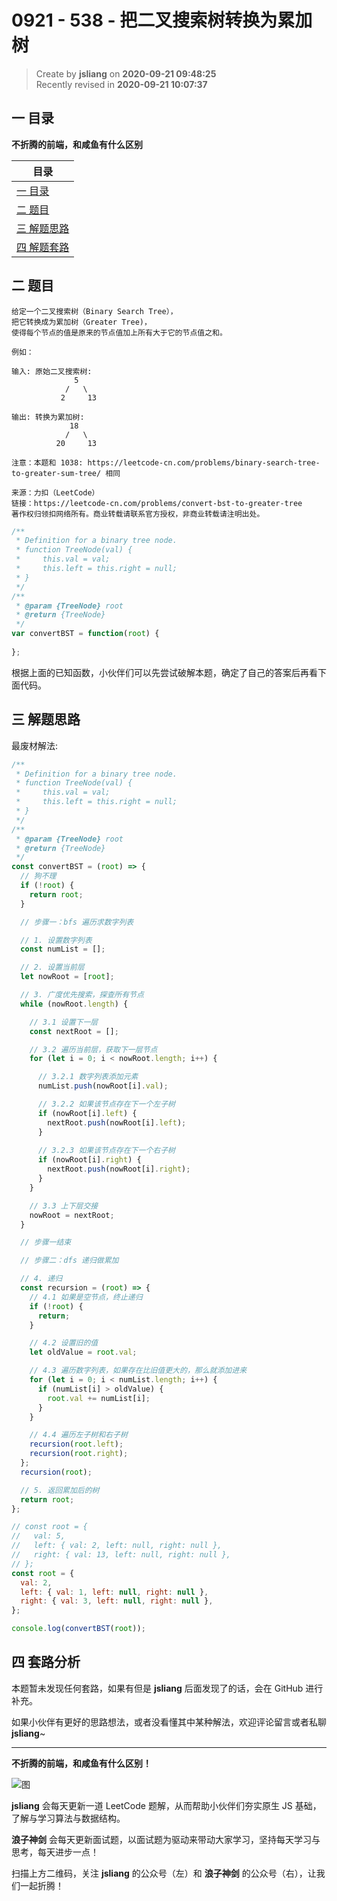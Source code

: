 0921 - 538 - 把二叉搜索树转换为累加树
===

> Create by **jsliang** on **2020-09-21 09:48:25**  
> Recently revised in **2020-09-21 10:07:37**

## 一 目录

**不折腾的前端，和咸鱼有什么区别**

| 目录 |
| --- |
| [一 目录](#chapter-one) |
| [二 题目](#chapter-two) |
| [三 解题思路](#chapter-three) |
| [四 解题套路](#chapter-four) |

## 二 题目



```
给定一个二叉搜索树（Binary Search Tree），
把它转换成为累加树（Greater Tree)，
使得每个节点的值是原来的节点值加上所有大于它的节点值之和。

例如：

输入: 原始二叉搜索树:
              5
            /   \
           2     13

输出: 转换为累加树:
             18
            /   \
          20     13

注意：本题和 1038: https://leetcode-cn.com/problems/binary-search-tree-to-greater-sum-tree/ 相同

来源：力扣（LeetCode）
链接：https://leetcode-cn.com/problems/convert-bst-to-greater-tree
著作权归领扣网络所有。商业转载请联系官方授权，非商业转载请注明出处。
```

```js
/**
 * Definition for a binary tree node.
 * function TreeNode(val) {
 *     this.val = val;
 *     this.left = this.right = null;
 * }
 */
/**
 * @param {TreeNode} root
 * @return {TreeNode}
 */
var convertBST = function(root) {
    
};
```

根据上面的已知函数，小伙伴们可以先尝试破解本题，确定了自己的答案后再看下面代码。

## 三 解题思路



最废材解法:

```js
/**
 * Definition for a binary tree node.
 * function TreeNode(val) {
 *     this.val = val;
 *     this.left = this.right = null;
 * }
 */
/**
 * @param {TreeNode} root
 * @return {TreeNode}
 */
const convertBST = (root) => {
  // 狗不理
  if (!root) {
    return root;
  }

  // 步骤一：bfs 遍历求数字列表

  // 1. 设置数字列表
  const numList = [];

  // 2. 设置当前层
  let nowRoot = [root];

  // 3. 广度优先搜索，探查所有节点
  while (nowRoot.length) {

    // 3.1 设置下一层
    const nextRoot = [];

    // 3.2 遍历当前层，获取下一层节点
    for (let i = 0; i < nowRoot.length; i++) {

      // 3.2.1 数字列表添加元素
      numList.push(nowRoot[i].val);

      // 3.2.2 如果该节点存在下一个左子树
      if (nowRoot[i].left) {
        nextRoot.push(nowRoot[i].left);
      }
      
      // 3.2.3 如果该节点存在下一个右子树
      if (nowRoot[i].right) {
        nextRoot.push(nowRoot[i].right);
      }
    }

    // 3.3 上下层交接
    nowRoot = nextRoot;
  }

  // 步骤一结束

  // 步骤二：dfs 递归做累加

  // 4. 递归
  const recursion = (root) => {
    // 4.1 如果是空节点，终止递归
    if (!root) {
      return;
    }

    // 4.2 设置旧的值
    let oldValue = root.val;

    // 4.3 遍历数字列表，如果存在比旧值更大的，那么就添加进来
    for (let i = 0; i < numList.length; i++) {
      if (numList[i] > oldValue) {
        root.val += numList[i];
      }
    }

    // 4.4 遍历左子树和右子树
    recursion(root.left);
    recursion(root.right);
  };
  recursion(root);

  // 5. 返回累加后的树
  return root;
};

// const root = {
//   val: 5,
//   left: { val: 2, left: null, right: null },
//   right: { val: 13, left: null, right: null },
// };
const root = {
  val: 2,
  left: { val: 1, left: null, right: null },
  right: { val: 3, left: null, right: null },
};

console.log(convertBST(root));
```

## 四 套路分析



本题暂未发现任何套路，如果有但是 **jsliang** 后面发现了的话，会在 GitHub 进行补充。

如果小伙伴有更好的思路想法，或者没看懂其中某种解法，欢迎评论留言或者私聊 **jsliang**~

---

**不折腾的前端，和咸鱼有什么区别！**

![图](https://github.com/LiangJunrong/document-library/blob/master/public-repertory/img/z-index-small.png?raw=true)

**jsliang** 会每天更新一道 LeetCode 题解，从而帮助小伙伴们夯实原生 JS 基础，了解与学习算法与数据结构。

**浪子神剑** 会每天更新面试题，以面试题为驱动来带动大家学习，坚持每天学习与思考，每天进步一点！

扫描上方二维码，关注 **jsliang** 的公众号（左）和 **浪子神剑** 的公众号（右），让我们一起折腾！

